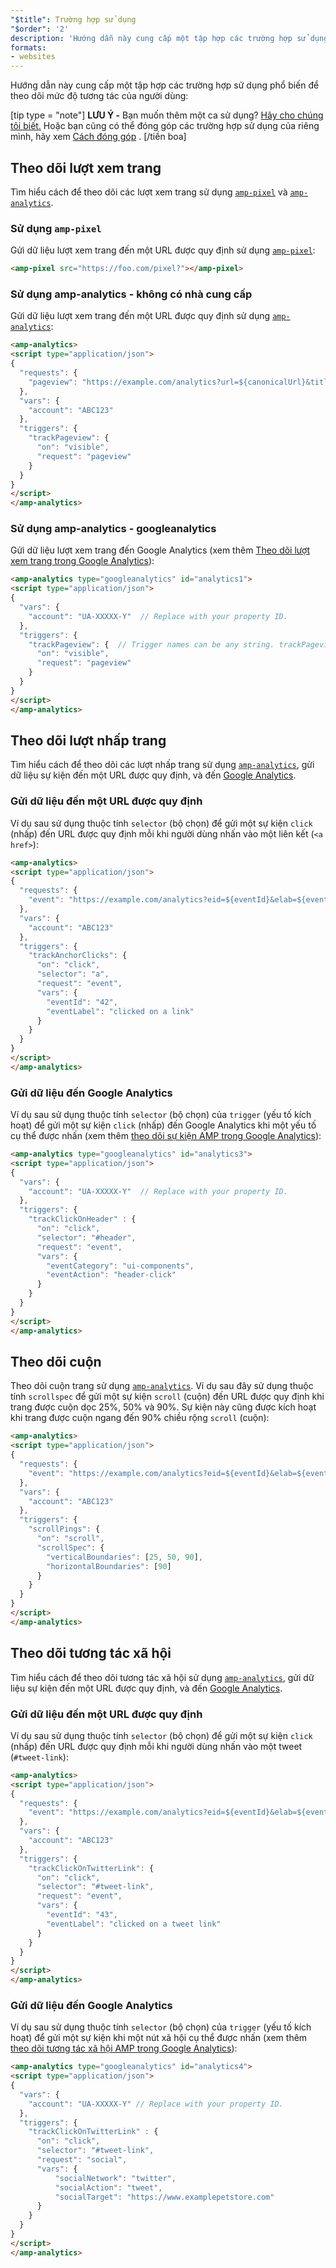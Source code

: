 ```yaml
---
"$title": Trường hợp sử dụng
"$order": '2'
description: 'Hướng dẫn này cung cấp một tập hợp các trường hợp sử dụng phổ biến để theo dõi mức độ tương tác của người dùng: LƯU Ý - Bạn muốn thêm một trường hợp sử dụng? Hãy cho chúng tôi biết.'
formats:
- websites
---
```


Hướng dẫn này cung cấp một tập hợp các trường hợp sử dụng phổ biến để theo dõi mức độ tương tác của người dùng:

[tip type = "note"] **LƯU Ý -** Bạn muốn thêm một ca sử dụng? [Hãy cho chúng tôi biết.](https://github.com/ampproject/docs/issues/new) Hoặc bạn cũng có thể đóng góp các trường hợp sử dụng của riêng mình, hãy xem [Cách đóng góp](../../../../documentation/guides-and-tutorials/contribute/index.md) . [/tiền boa]

## Theo dõi lượt xem trang

Tìm hiểu cách để theo dõi các lượt xem trang sử dụng [`amp-pixel`](../../../../documentation/components/reference/amp-pixel.md) và [`amp-analytics`](../../../../documentation/components/reference/amp-analytics.md).

### Sử dụng `amp-pixel`

Gửi dữ liệu lượt xem trang đến một URL được quy định sử dụng [`amp-pixel`](../../../../documentation/components/reference/amp-pixel.md):

```html
<amp-pixel src="https://foo.com/pixel?"></amp-pixel>
```

### Sử dụng amp-analytics - không có nhà cung cấp

Gửi dữ liệu lượt xem trang đến một URL được quy định sử dụng [`amp-analytics`](../../../../documentation/components/reference/amp-analytics.md):

```html
<amp-analytics>
<script type="application/json">
{
  "requests": {
    "pageview": "https://example.com/analytics?url=${canonicalUrl}&title=${title}&acct=${account}"
  },
  "vars": {
    "account": "ABC123"
  },
  "triggers": {
    "trackPageview": {
      "on": "visible",
      "request": "pageview"
    }
  }
}
</script>
</amp-analytics>
```

### Sử dụng amp-analytics - googleanalytics

Gửi dữ liệu lượt xem trang đến Google Analytics (xem thêm [Theo dõi lượt xem trang trong Google Analytics](https://developers.google.com/analytics/devguides/collection/amp-analytics/#page_tracking)):

```html
<amp-analytics type="googleanalytics" id="analytics1">
<script type="application/json">
{
  "vars": {
    "account": "UA-XXXXX-Y"  // Replace with your property ID.
  },
  "triggers": {
    "trackPageview": {  // Trigger names can be any string. trackPageview is not a required name.
      "on": "visible",
      "request": "pageview"
    }
  }
}
</script>
</amp-analytics>
```

## Theo dõi lượt nhấp trang <a name="tracking-page-clicks"></a>

Tìm hiểu cách để theo dõi các lượt nhấp trang sử dụng [`amp-analytics`](../../../../documentation/components/reference/amp-analytics.md), gửi dữ liệu sự kiện đến một URL được quy định, và đến [Google Analytics](https://developers.google.com/analytics/devguides/collection/amp-analytics/).

### Gửi dữ liệu đến một URL được quy định

Ví dụ sau sử dụng thuộc tính `selector` (bộ chọn) để gửi một sự kiện `click` (nhấp) đến URL được quy định mỗi khi người dùng nhấn vào một liên kết (`<a href>`):

```html
<amp-analytics>
<script type="application/json">
{
  "requests": {
    "event": "https://example.com/analytics?eid=${eventId}&elab=${eventLabel}&acct=${account}"
  },
  "vars": {
    "account": "ABC123"
  },
  "triggers": {
    "trackAnchorClicks": {
      "on": "click",
      "selector": "a",
      "request": "event",
      "vars": {
        "eventId": "42",
        "eventLabel": "clicked on a link"
      }
    }
  }
}
</script>
</amp-analytics>
```

### Gửi dữ liệu đến Google Analytics

Ví dụ sau sử dụng thuộc tính `selector` (bộ chọn) của `trigger` (yếu tố kích hoạt) để gửi một sự kiện `click` (nhấp) đến Google Analytics khi một yếu tố cụ thể được nhấn (xem thêm [theo dõi sự kiện AMP trong Google Analytics](https://developers.google.com/analytics/devguides/collection/amp-analytics/#event_tracking)):

```html
<amp-analytics type="googleanalytics" id="analytics3">
<script type="application/json">
{
  "vars": {
    "account": "UA-XXXXX-Y"  // Replace with your property ID.
  },
  "triggers": {
    "trackClickOnHeader" : {
      "on": "click",
      "selector": "#header",
      "request": "event",
      "vars": {
        "eventCategory": "ui-components",
        "eventAction": "header-click"
      }
    }
  }
}
</script>
</amp-analytics>
```

## Theo dõi cuộn <a name="tracking-scrolling"></a>

Theo dõi cuộn trang sử dụng [`amp-analytics`](../../../../documentation/components/reference/amp-analytics.md). Ví dụ sau đây sử dụng thuộc tính `scrollspec` để gửi một sự kiện `scroll` (cuộn) đến URL được quy định khi trang được cuộn dọc 25%, 50% và 90%. Sự kiện này cũng được kích hoạt khi trang được cuộn ngang đến 90% chiều rộng `scroll` (cuộn):

```html
<amp-analytics>
<script type="application/json">
{
  "requests": {
    "event": "https://example.com/analytics?eid=${eventId}&elab=${eventLabel}&acct=${account}"
  },
  "vars": {
    "account": "ABC123"
  },
  "triggers": {
    "scrollPings": {
      "on": "scroll",
      "scrollSpec": {
        "verticalBoundaries": [25, 50, 90],
        "horizontalBoundaries": [90]
      }
    }
  }
}
</script>
</amp-analytics>
```

## Theo dõi tương tác xã hội <a name="tracking-social-interactions"></a>

Tìm hiểu cách để theo dõi tương tác xã hội sử dụng [`amp-analytics`](../../../../documentation/components/reference/amp-analytics.md), gửi dữ liệu sự kiện đến một URL được quy định, và đến [Google Analytics](https://developers.google.com/analytics/devguides/collection/amp-analytics/).

### Gửi dữ liệu đến một URL được quy định

Ví dụ sau sử dụng thuộc tính `selector` (bộ chọn) để gửi một sự kiện `click` (nhấp) đến URL được quy định mỗi khi người dùng nhấn vào một tweet (`#tweet-link`):

```html
<amp-analytics>
<script type="application/json">
{
  "requests": {
    "event": "https://example.com/analytics?eid=${eventId}&elab=${eventLabel}&acct=${account}"
  },
  "vars": {
    "account": "ABC123"
  },
  "triggers": {
    "trackClickOnTwitterLink": {
      "on": "click",
      "selector": "#tweet-link",
      "request": "event",
      "vars": {
        "eventId": "43",
        "eventLabel": "clicked on a tweet link"
      }
    }
  }
}
</script>
</amp-analytics>
```

### Gửi dữ liệu đến Google Analytics

Ví dụ sau sử dụng thuộc tính `selector` (bộ chọn) của `trigger` (yếu tố kích hoạt) để gửi một sự kiện khi một nút xã hội cụ thể được nhấn (xem thêm [theo dõi tương tác xã hội AMP trong Google Analytics](https://developers.google.com/analytics/devguides/collection/amp-analytics/#social_interactions)):

```html
<amp-analytics type="googleanalytics" id="analytics4">
<script type="application/json">
{
  "vars": {
    "account": "UA-XXXXX-Y" // Replace with your property ID.
  },
  "triggers": {
    "trackClickOnTwitterLink" : {
      "on": "click",
      "selector": "#tweet-link",
      "request": "social",
      "vars": {
          "socialNetwork": "twitter",
          "socialAction": "tweet",
          "socialTarget": "https://www.examplepetstore.com"
      }
    }
  }
}
</script>
</amp-analytics>
```
